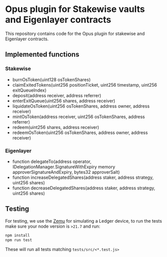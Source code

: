 # Opus plugin for Stakewise vaults and Eigenlayer contracts

This repository contains code for the Opus plugin for stakewise and Eigenlayer
contracts.

## Implemented functions

### Stakewise

- burnOsToken(uint128 osTokenShares)
- claimExitedTokens(uint256 positionTicket, uint256 timestamp, uint256 exitQueueIndex)
- deposit(address receiver, address referrer)
- enterExitQueue(uint256 shares, address receiver)
- liquidateOsToken(uint256 osTokenShares, address owner, address receiver)
- mintOsToken(address receiver, uint256 osTokenShares, address referrer)
- redeem(uint256 shares, address receiver)
- redeemOsToken(uint256 osTokenShares, address owner, address receiver)

### Eigenlayer

- function delegateTo(address operator, IDelegationManager.SignatureWithExpiry memory approverSignatureAndExpiry, bytes32 approverSalt)
- function increaseDelegatedShares(address staker, address strategy, uint256 shares)
- function decreaseDelegatedShares(address staker, address strategy, uint256 shares)

## Testing

For testing, we use the [Zemu](https://github.com/Zondax/zemu) for simulating a Ledger device,
to run the tests make sure your node version is `>21.7` and run:

```bash
npm install
npm run test
```

These will run all tests matching `tests/src/<*.test.js>`